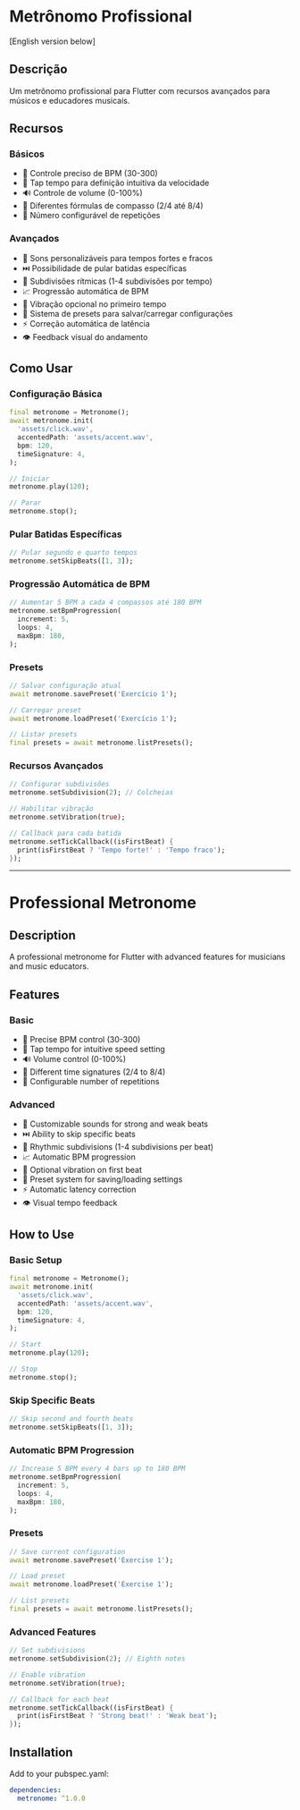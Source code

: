 # Metrônomo Profissional

[English version below]

## Descrição
Um metrônomo profissional para Flutter com recursos avançados para músicos e educadores musicais.

## Recursos

### Básicos
- 🎵 Controle preciso de BPM (30-300)
- 🎯 Tap tempo para definição intuitiva da velocidade
- 🔊 Controle de volume (0-100%)
- 📝 Diferentes fórmulas de compasso (2/4 até 8/4)
- 🔄 Número configurável de repetições

### Avançados
- 🎼 Sons personalizáveis para tempos fortes e fracos
- ⏭️ Possibilidade de pular batidas específicas
- 🎯 Subdivisões rítmicas (1-4 subdivisões por tempo)
- 📈 Progressão automática de BPM
- 📱 Vibração opcional no primeiro tempo
- 💾 Sistema de presets para salvar/carregar configurações
- ⚡ Correção automática de latência
- 👁️ Feedback visual do andamento

## Como Usar

### Configuração Básica
```dart
final metronome = Metronome();
await metronome.init(
  'assets/click.wav',
  accentedPath: 'assets/accent.wav',
  bpm: 120,
  timeSignature: 4,
);

// Iniciar
metronome.play(120);

// Parar
metronome.stop();
```

### Pular Batidas Específicas
```dart
// Pular segundo e quarto tempos
metronome.setSkipBeats([1, 3]);
```

### Progressão Automática de BPM
```dart
// Aumentar 5 BPM a cada 4 compassos até 180 BPM
metronome.setBpmProgression(
  increment: 5,
  loops: 4,
  maxBpm: 180,
);
```

### Presets
```dart
// Salvar configuração atual
await metronome.savePreset('Exercício 1');

// Carregar preset
await metronome.loadPreset('Exercício 1');

// Listar presets
final presets = await metronome.listPresets();
```

### Recursos Avançados
```dart
// Configurar subdivisões
metronome.setSubdivision(2); // Colcheias

// Habilitar vibração
metronome.setVibration(true);

// Callback para cada batida
metronome.setTickCallback((isFirstBeat) {
  print(isFirstBeat ? 'Tempo forte!' : 'Tempo fraco');
});
```

---

# Professional Metronome

## Description
A professional metronome for Flutter with advanced features for musicians and music educators.

## Features

### Basic
- 🎵 Precise BPM control (30-300)
- 🎯 Tap tempo for intuitive speed setting
- 🔊 Volume control (0-100%)
- 📝 Different time signatures (2/4 to 8/4)
- 🔄 Configurable number of repetitions

### Advanced
- 🎼 Customizable sounds for strong and weak beats
- ⏭️ Ability to skip specific beats
- 🎯 Rhythmic subdivisions (1-4 subdivisions per beat)
- 📈 Automatic BPM progression
- 📱 Optional vibration on first beat
- 💾 Preset system for saving/loading settings
- ⚡ Automatic latency correction
- 👁️ Visual tempo feedback

## How to Use

### Basic Setup
```dart
final metronome = Metronome();
await metronome.init(
  'assets/click.wav',
  accentedPath: 'assets/accent.wav',
  bpm: 120,
  timeSignature: 4,
);

// Start
metronome.play(120);

// Stop
metronome.stop();
```

### Skip Specific Beats
```dart
// Skip second and fourth beats
metronome.setSkipBeats([1, 3]);
```

### Automatic BPM Progression
```dart
// Increase 5 BPM every 4 bars up to 180 BPM
metronome.setBpmProgression(
  increment: 5,
  loops: 4,
  maxBpm: 180,
);
```

### Presets
```dart
// Save current configuration
await metronome.savePreset('Exercise 1');

// Load preset
await metronome.loadPreset('Exercise 1');

// List presets
final presets = await metronome.listPresets();
```

### Advanced Features
```dart
// Set subdivisions
metronome.setSubdivision(2); // Eighth notes

// Enable vibration
metronome.setVibration(true);

// Callback for each beat
metronome.setTickCallback((isFirstBeat) {
  print(isFirstBeat ? 'Strong beat!' : 'Weak beat');
});
```

## Installation
Add to your pubspec.yaml:
```yaml
dependencies:
  metronome: ^1.0.0
```
